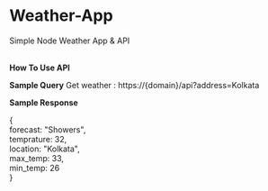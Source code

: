 # Weather-App
Simple Node Weather App &amp; API
<br><br>

<b>How To Use API </b>

<b>Sample Query</b> 
Get weather : https://{domain}/api?address=Kolkata<br>

<b>Sample Response</b>

{<br>
forecast: "Showers",<br>
temprature: 32,<br>
location: "Kolkata",<br>
max_temp: 33,<br>
min_temp: 26<br>
}
